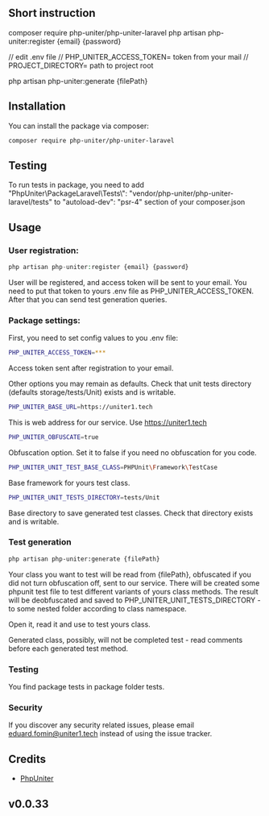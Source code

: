 ## Short instruction
composer require php-uniter/php-uniter-laravel
php artisan php-uniter:register {email} {password}

// edit .env file
// PHP_UNITER_ACCESS_TOKEN= token from your mail
// PROJECT_DIRECTORY= path to project root

php artisan php-uniter:generate {filePath}

## Installation

You can install the package via composer:

```bash
composer require php-uniter/php-uniter-laravel
```
## Testing
To run tests in package, you need to add
"PhpUniter\\PackageLaravel\\Tests\\": "vendor/php-uniter/php-uniter-laravel/tests"
to  "autoload-dev": "psr-4" section of your composer.json

## Usage

### User registration:
```php
php artisan php-uniter:register {email} {password}
```
User will be registered, and access token will be sent to your email. You need to put that token to yours .env file as PHP_UNITER_ACCESS_TOKEN. After that you can send test generation queries.

### Package settings:

First, you need to set config values to you .env file:

```bash
PHP_UNITER_ACCESS_TOKEN=***
```
Access token sent after registration to your email.

Other options you may remain as defaults. Check that unit tests directory (defaults storage/tests/Unit) exists and is writable.

```bash
PHP_UNITER_BASE_URL=https://uniter1.tech
```
This is web address for our service. Use https://uniter1.tech

```bash
PHP_UNITER_OBFUSCATE=true
```
Obfuscation option. Set it to false if you need no obfuscation for you code.
```bash
PHP_UNITER_UNIT_TEST_BASE_CLASS=PHPUnit\Framework\TestCase
```
Base framework for yours test class. 
```bash
PHP_UNITER_UNIT_TESTS_DIRECTORY=tests/Unit
```
Base directory to save generated test classes. Check that directory exists and is writable.

### Test generation
```bash
php artisan php-uniter:generate {filePath}
```
Your class you want to test will be read from {filePath}, obfuscated if you did not turn obfuscation off, sent to our service. There will be created some phpunit test file to test different variants of yours class methods. The result will be deobfuscated and saved to PHP_UNITER_UNIT_TESTS_DIRECTORY - to some nested folder according to class namespace.

Open it, read it and use to test yours class.

Generated class, possibly, will not be completed test - read comments before each generated test method.

### Testing

You find package tests in package folder tests.

### Security

If you discover any security related issues, please email eduard.fomin@uniter1.tech instead of using the issue tracker.

## Credits

-   [PhpUniter](https://github.com/php-uniter)

## v0.0.33
